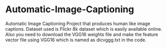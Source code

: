 # Automatic-Image-Captioning
Automatic Image Captioning Project that produces human like image captions. Dataset used is Flickr 8k dataset which is easily available online.
Also you need to download the VGG16 weights file and make the feature vector file using VGG16 which is named as dicvggg.txt in the code.
